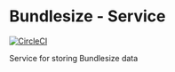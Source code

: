 # Bundlesize - Service
[![CircleCI](https://circleci.com/gh/bundlesize/service.svg?style=svg)](https://circleci.com/gh/bundlesize/service)

Service for storing Bundlesize data
